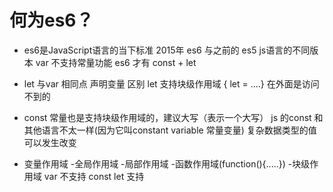 # 何为es6？

- es6是JavaScript语言的当下标准
  2015年 es6 与之前的 es5 js语言的不同版本
  var 不支持常量功能
  es6 才有 const + let

- let 与var 
  相同点 声明变量
  区别 let 支持块级作用域 { let = ....} 在外面是访问不到的  

- const 
  常量也是支持块级作用域的，建议大写（表示一个大写）
  js 的const 和其他语言不太一样(因为它叫constant variable 常量变量)
  复杂数据类型的值可以发生改变

- 变量作用域
    -全局作用域
    -局部作用域
        -函数作用域(function(){.....})
        -块级作用域
            var 不支持 
            const let 支持 